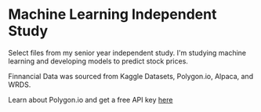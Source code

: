# Machine Learning Independent Study

Select files from my senior year independent study.  I'm studying machine learning and developing models to predict stock prices.

Finnancial Data was sourced from Kaggle Datasets, Polygon.io, Alpaca, and WRDS.

Learn about Polygon.io and get a free API key [here](https://polygon.io/docs/getting-started)
